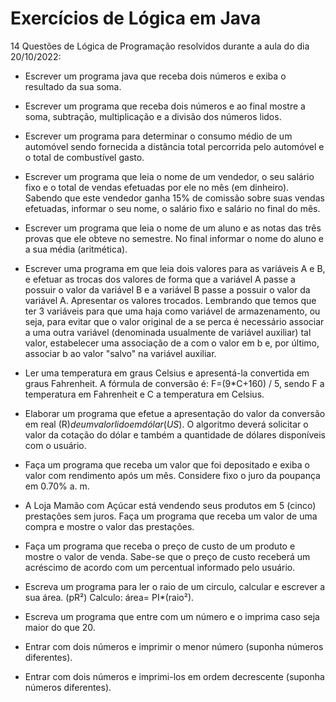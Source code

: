 # Exercícios de Lógica em Java
14 Questões de Lógica de Programação resolvidos durante a aula do dia 20/10/2022:
  * Escrever um programa java que receba dois números e exiba o resultado da sua soma.
  
  * Escrever um programa que receba dois números e ao final mostre a soma, subtração, multiplicação e a divisão dos números lidos.
  
  * Escrever um programa para determinar o consumo médio de um automóvel sendo fornecida a distância total percorrida pelo automóvel e o total de combustível gasto.
  
  * Escrever um programa que leia o nome de um vendedor, o seu salário fixo e o total de vendas efetuadas por ele no mês (em dinheiro). Sabendo que este vendedor ganha 15% de comissão sobre suas vendas efetuadas, informar o seu nome, o salário fixo e salário no final do mês.
  
  * Escrever um programa que leia o nome de um aluno e as notas das três provas que ele obteve no semestre. No final informar o nome do aluno e a sua média (aritmética).
  
  * Escrever uma programa em que leia dois valores para as variáveis A e B, e efetuar as trocas dos valores de forma que a variável A passe a possuir o valor da variável B e a variável B passe a possuir o valor da variável A. Apresentar os valores trocados. Lembrando que temos que ter 3 variáveis para que uma haja como variável de armazenamento, ou seja, para evitar que o valor original de a se perca é necessário associar a uma outra variável (denominada usualmente de variável auxiliar) tal valor, estabelecer uma associação de a com o valor em b e, por último, associar b ao valor "salvo" na variável auxiliar.
  
  * Ler uma temperatura em graus Celsius e apresentá-la convertida em graus Fahrenheit. A fórmula de conversão é: F=(9*C+160) / 5, sendo F a temperatura em Fahrenheit e C a temperatura em Celsius.
  
  * Elaborar um programa que efetue a apresentação do valor da conversão em real (R$) de um valor lido em dólar (US$). O algoritmo deverá solicitar o valor da cotação do dólar e também a quantidade de dólares disponíveis com o usuário.
  
  * Faça um programa que receba um valor que foi depositado e exiba o valor com rendimento após um mês. Considere fixo o juro da poupança em 0.70% a. m.
  
  * A Loja Mamão com Açúcar está vendendo seus produtos em 5 (cinco) prestações sem juros. Faça um programa que receba um valor de uma compra e mostre o valor das prestações.
  
  * Faça um programa que receba o preço de custo de um produto e mostre o valor de venda. Sabe-se que o preço de custo receberá um acréscimo de acordo com um percentual informado pelo usuário.
  
  * Escreva um programa para ler o raio de um circulo, calcular e escrever a sua área. (pR²) Calculo: área= PI*(raio²).
  
  * Escreva um programa que entre com um número e o imprima caso seja maior do que 20.
  
  * Entrar com dois números e imprimir o menor número (suponha números diferentes).
  
  * Entrar com dois números e imprimi-los em ordem decrescente (suponha números diferentes).